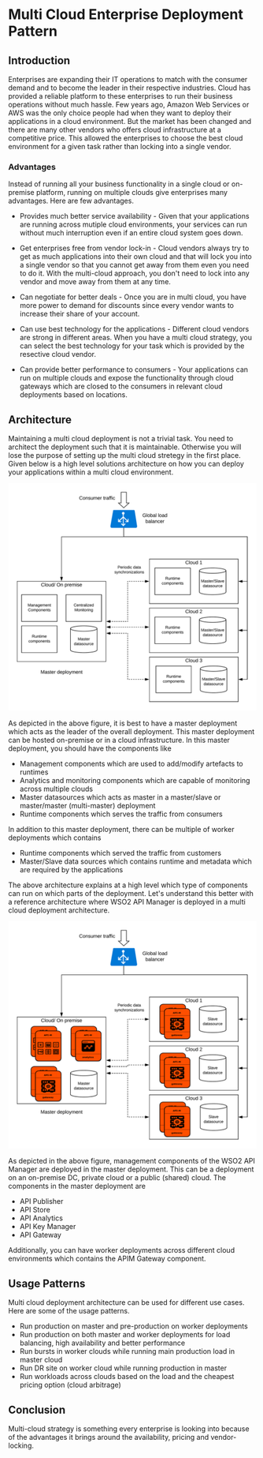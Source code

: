 # Multi Cloud Enterprise Deployment Pattern

## Introduction
Enterprises are expanding their IT operations to match with the consumer demand and to become the leader in their respective industries. Cloud has provided a reliable platform to these enterprises to run their business operations without much hassle. Few years ago, Amazon Web Services or AWS was the only choice people had when they want to deploy their applications in a cloud environment. But the market has been changed and there are many other vendors who offers cloud infrastructure at a competitive price. This allowed the enterprises to choose the best cloud environment for a given task rather than locking into a single vendor. 

### Advantages
Instead of running all your business functionality in a single cloud or on-premise platform, running on multiple clouds give enterprises many advantages. Here are few advantages.

- Provides much better service availability - Given that your applications are running across mutiple cloud environments, your services can run without much interruption even if an entire cloud system goes down. 

- Get enterprises free from vendor lock-in - Cloud vendors always try to get as much applications into their own cloud and that will lock you into a single vendor so that you cannot get away from them even you need to do it. With the multi-cloud approach, you don't need to lock into any vendor and move away from them at any time. 

- Can negotiate for better deals - Once you are in multi cloud, you have more power to demand for discounts since every vendor wants to increase their share of your account. 

- Can use best technology for the applications - Different cloud vendors are strong in different areas. When you have a multi cloud strategy, you can select the best technology for your task which is provided by the resective cloud vendor.

- Can provide better performance to consumers - Your applications can run on multiple clouds and expose the functionality through cloud gateways which are closed to the consumers in relevant cloud deployments based on locations.

## Architecture
Maintaining a multi cloud deployment is not a trivial task. You need to architect the deployment such that it is maintainable. Otherwise you will lose the purpose of setting up the multi cloud stretegy in the first place. Given below is a high level solutions architecture on how you can deploy your applications within a multi cloud environment.

![Multi-Cloud-Enterprise-Deployment-Pattern](Multi-Cloud-Enterprise-Deployment-Pattern.png)

As depicted in the above figure, it is best to have a master deployment which acts as the leader of the overall deployment. This master deployment can be hosted on-premise or in a cloud infrastructure. In this master deployment, you should have the components like

- Management components which are used to add/modify artefacts to runtimes
- Analytics and monitoring components which are capable of monitoring across multiple clouds
- Master datasources which acts as master in a master/slave or master/master (multi-master) deployment
- Runtime components which serves the traffic from consumers

In addition to this master deployment, there can be multiple of worker deployments which contains

- Runtime components which served the traffic from customers
- Master/Slave data sources which contains runtime and metadata which are required by the applications

The above architecture explains at a high level which type of components can run on which parts of the deployment. Let's understand this better with a reference architecture where WSO2 API Manager is deployed in a multi cloud deployment architecture. 

![WSO2 API Manager Multi Cloud Deployment](vendor-specific/wso2/WSO2-APIM-Multi-Cloud-Deployment-Pattern.png)

As depicted in the above figure, management components of the WSO2 API Manager are deployed in the master deployment. This can be a deployment on an on-premise DC, private cloud or a public (shared) cloud. The components in the master deployment are

- API Publisher
- API Store
- API Analytics
- API Key Manager
- API Gateway

Additionally, you can have worker deployments across different cloud environments which contains the APIM Gateway component. 

## Usage Patterns
Multi cloud deployment architecture can be used for different use cases. Here are some of the usage patterns.

- Run production on master and pre-production on worker deployments
- Run production on both master and worker deployments for load balancing, high availability and better performance
- Run bursts in worker clouds while running main production load in master cloud
- Run DR site on worker cloud while running production in master
- Run workloads across clouds based on the load and the cheapest pricing option (cloud arbitrage)

## Conclusion
Multi-cloud strategy is something every enterprise is looking into because of the advantages it brings around the availability, pricing and vendor-locking.
